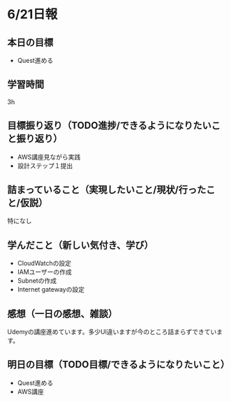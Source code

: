 # 6/21日報
## 本日の目標
- Quest進める
## 学習時間
3h
## 目標振り返り（TODO進捗/できるようになりたいこと振り返り）
- AWS講座見ながら実践
- 設計ステップ１提出
## 詰まっていること（実現したいこと/現状/行ったこと/仮説）
特になし
## 学んだこと（新しい気付き、学び）
- CloudWatchの設定
- IAMユーザーの作成
- Subnetの作成
- Internet gatewayの設定
## 感想（一日の感想、雑談）
Udemyの講座進めています。多少UI違いますが今のところ詰まらずできています。
## 明日の目標（TODO目標/できるようになりたいこと）
- Quest進める
- AWS講座
